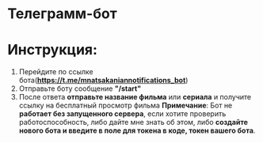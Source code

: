# Телеграмм-бот 

# Инструкция:
1. Перейдите по ссылке бота(**https://t.me/mnatsakaniannotifications_bot**)
2. Отправьте боту сообщение **"/start"**
3. После ответа **отправьте название фильма** или **сериала** и получите ссылку на бесплатный просмотр фильма
**Примечание**: Бот не **работает без запущенного сервера**, если хотите проверить работоспособность, либо дайте мне знать об этом, либо **создайте нового бота и введите в поле для токена в коде, токен вашего бота**.
 
